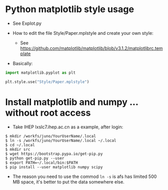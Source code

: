 # Python matplotlib style usage

* See Explot.py

* How to edit the file Style/Paper.mplstyle and create your own style:
    * See https://github.com/matplotlib/matplotlib/blob/v3.1.2/matplotlibrc.template

* Basically: 
```python
import matplotlib.pyplot as plt

plt.style.use("Style/Paper.mplstyle")

```

# Install matplotlib and numpy ... without root access
* Take IHEP lxslc7.ihep.ac.cn as a example, after login:
```shell
$ mkdir /workfs/juno/YourUserName/.local
$ ln -s /workfs/juno/YourUserName/.local ~/.local
$ cd ~/.local
$ mkdir src
$ wget https://bootstrap.pypa.io/get-pip.py
$ python get-pip.py --user
$ export PATH=~/.local/bin:$PATH
$ pip install --user matplotlib numpy scipy
```
* The reason you need to use the commod  ```ln -s``` is afs has limited 500 MB space, it's better to put the data somewhere else.
